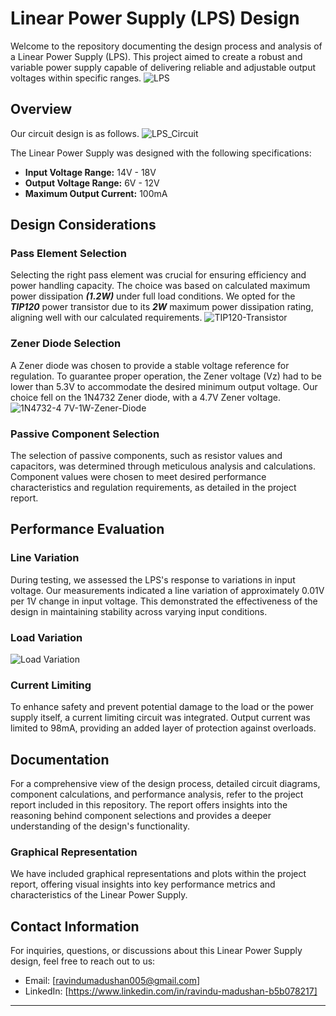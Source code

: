 # Linear Power Supply (LPS) Design

Welcome to the repository documenting the design process and analysis of a Linear Power Supply (LPS). This project aimed to create a robust and variable power supply capable of delivering reliable and adjustable output voltages within specific ranges.
![LPS](https://github.com/RavinduMPK/Linear-Power-Supply-Design/assets/68577937/4bf95772-1c0f-40cd-8e28-17d0ce0b08dc)


## Overview
Our circuit design is as follows.
![LPS_Circuit](https://github.com/RavinduMPK/Linear-Power-Supply-Design/assets/68577937/499db362-ec1f-4680-af14-07dfb2c2dbb3)


The Linear Power Supply was designed with the following specifications:

- **Input Voltage Range:** 14V - 18V
- **Output Voltage Range:** 6V - 12V
- **Maximum Output Current:** 100mA

## Design Considerations

### Pass Element Selection

Selecting the right pass element was crucial for ensuring efficiency and power handling capacity. The choice was based on calculated maximum power dissipation **_(1.2W)_** under full load conditions. We opted for the **_TIP120_** power transistor due to its **_2W_** maximum power dissipation rating, aligning well with our calculated requirements.
![TIP120-Transistor](https://github.com/RavinduMPK/Linear-Power-Supply-Design/assets/68577937/9733238f-eb51-4649-8d3f-2f410738d633)


### Zener Diode Selection

A Zener diode was chosen to provide a stable voltage reference for regulation. To guarantee proper operation, the Zener voltage (Vz) had to be lower than 5.3V to accommodate the desired minimum output voltage. Our choice fell on the 1N4732 Zener diode, with a 4.7V Zener voltage.
![1N4732-4 7V-1W-Zener-Diode](https://github.com/RavinduMPK/Linear-Power-Supply-Design/assets/68577937/102fb5f4-366b-45b0-a1f1-bb3394056708)


### Passive Component Selection

The selection of passive components, such as resistor values and capacitors, was determined through meticulous analysis and calculations. Component values were chosen to meet desired performance characteristics and regulation requirements, as detailed in the project report.

## Performance Evaluation

### Line Variation

During testing, we assessed the LPS's response to variations in input voltage. Our measurements indicated a line variation of approximately 0.01V per 1V change in input voltage. This demonstrated the effectiveness of the design in maintaining stability across varying input conditions.

### Load Variation
![Load Variation](https://github.com/RavinduMPK/Linear-Power-Supply-Design/assets/68577937/c1c07422-96a0-4bdc-b5eb-e10828c5a286)


### Current Limiting

To enhance safety and prevent potential damage to the load or the power supply itself, a current limiting circuit was integrated. Output current was limited to 98mA, providing an added layer of protection against overloads.

## Documentation

For a comprehensive view of the design process, detailed circuit diagrams, component calculations, and performance analysis, refer to the project report included in this repository. The report offers insights into the reasoning behind component selections and provides a deeper understanding of the design's functionality.

### Graphical Representation

We have included graphical representations and plots within the project report, offering visual insights into key performance metrics and characteristics of the Linear Power Supply.


## Contact Information

For inquiries, questions, or discussions about this Linear Power Supply design, feel free to reach out to us:
- Email: [ravindumadushan005@gmail.com]
- LinkedIn: [https://www.linkedin.com/in/ravindu-madushan-b5b078217]

---


